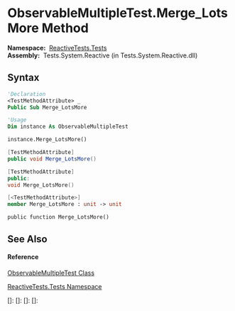 # ObservableMultipleTest.Merge\_LotsMore Method

**Namespace:**  [ReactiveTests.Tests](ReactiveTests.Tests\ReactiveTests.Tests.md)  
**Assembly:**  Tests.System.Reactive (in Tests.System.Reactive.dll)

## Syntax

```vb
'Declaration
<TestMethodAttribute> _
Public Sub Merge_LotsMore
```

```vb
'Usage
Dim instance As ObservableMultipleTest

instance.Merge_LotsMore()
```

```csharp
[TestMethodAttribute]
public void Merge_LotsMore()
```

```c++
[TestMethodAttribute]
public:
void Merge_LotsMore()
```

```fsharp
[<TestMethodAttribute>]
member Merge_LotsMore : unit -> unit 
```

```jscript
public function Merge_LotsMore()
```

## See Also

#### Reference

[ObservableMultipleTest Class](ObservableMultipleTest\ObservableMultipleTest.md)

[ReactiveTests.Tests Namespace](ReactiveTests.Tests\ReactiveTests.Tests.md)

[]: 
[]: 
[]: 
[]: 